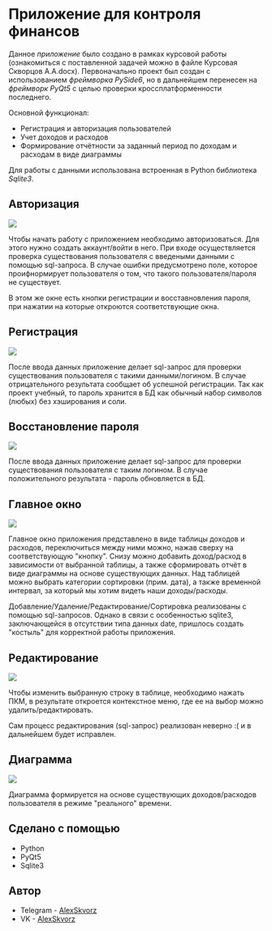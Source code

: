 # **Приложение для контроля финансов**

Данное *приложение* было создано в рамках курсовой работы (ознакомиться с поставленной задачей можно в файле Курсовая Скворцов А.А.docx). Первоначально проект был создан с использованием *фреймворка PySide6*, но в дальнейшем перенесен на *фреймворк PyQt5* с целью проверки кроссплатформенности последнего.

Основной функционал:
+ Регистрация и авторизация пользователей
+ Учет доходов и расходов
+ Формирование отчётности за заданный период по доходам и расходам в виде диаграммы

Для работы с данными использована встроенная в Python библиотека *Sqlite3*.

## **Авторизация**
![](https://github.com/AlexSkvorz/FinanceProject/blob/main/ScreensForREADME/Авторизация_Ошибка.png)

Чтобы начать работу с приложением необходимо авторизоваться. Для этого нужно создать аккаунт/войти в него. При входе осуществляется проверка существования пользователя с введеными данными с помощью sql-запроса. В случае ошибки предусмотрено поле, которое проифнормирует пользователя о том, что такого пользователя/пароля не существует. 

В этом же окне есть кнопки регистрации и восставновления пароля, при нажатии на которые откроются соответствующие окна. 

## **Регистрация**
![](https://github.com/AlexSkvorz/FinanceProject/blob/main/ScreensForREADME/Регистрация.png)

После ввода данных приложение делает sql-запрос для проверки существования пользователя с такими данными/логином. В случае отрицательного результата сообщает об успешной регистрации. 
Так как проект учебный, то пароль хранится в БД как обычный набор символов (любых) без хэширования и соли. 

## **Восстановление пароля**
![](https://github.com/AlexSkvorz/FinanceProject/blob/main/ScreensForREADME/Восстановление.png)

После ввода данных приложение делает sql-запрос для проверки существования пользователя с таким логином. В случае положительного результата - пароль обновляется в БД.

## **Главное окно**
![](https://github.com/AlexSkvorz/FinanceProject/blob/main/ScreensForREADME/Главное_Окно.png)

Главное окно приложения представлено в виде таблицы доходов и расходов, переключиться между ними можно, нажав сверху на соответствующую "кнопку". Снизу можно добавить доход/расход в зависимости от выбранной таблицы, а также сформировать отчёт в виде диаграммы на основе существующих данных. Над таблицей можно выбрать категории сортировки (прим. дата), а также временной интервал, за который мы хотим видеть наши доходы/расходы. 

Добавление/Удаление/Редактирование/Сортировка реализованы с помощью sql-запросов. Однако в связи с особенностью sqlite3, заключающейся в отсутствии типа данных date, пришлось создать "костыль" для корректной работы приложения.

## **Редактирование** 
![](https://github.com/AlexSkvorz/FinanceProject/blob/main/ScreensForREADME/Изменение.png)

Чтобы изменить выбранную строку в таблице, необходимо нажать ПКМ, в результате откроется контекстное меню, где ее на выбор можно удалить/редактировать. 

Сам процесс редактирования (sql-запрос) реализован неверно :( и в дальнейшем будет исправлен.

## **Диаграмма** 
![](https://github.com/AlexSkvorz/FinanceProject/blob/main/ScreensForREADME/Диаграмма.png)

Диаграмма формируется на основе существующих доходов/расходов пользователя в режиме "реального" времени. 

## **Сделано с помощью**
+ Python
+ PyQt5
+ Sqlite3

## **Автор**
+ Telegram - [AlexSkvorz](https://t.me/AlexSkvorz)
+ VK - [AlexSkvorz](https://vk.com/alexskvorz)